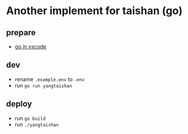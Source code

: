 # Another implement for taishan (go)

## prepare

- [go in vscode](https://code.visualstudio.com/docs/languages/go)

## dev

- rename `.example.env` to `.env`
- run `go run yangtaishan`

## deploy

- run `go build`
- run `./yangtaishan`
